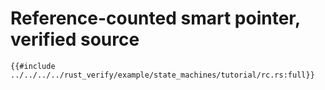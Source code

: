 # Reference-counted smart pointer, verified source

```rust,ignore
{{#include ../../../../rust_verify/example/state_machines/tutorial/rc.rs:full}}
```
